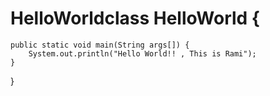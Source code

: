 # HelloWorldclass HelloWorld {
    public static void main(String args[]) {
        System.out.println("Hello World!! , This is Rami");
    }
}
